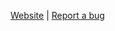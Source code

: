 [Website](https://caolan.github.com/nimble) | [Report a bug](https://github.com/caolan/nimble/issues)
